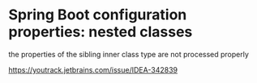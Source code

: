 # Spring Boot configuration properties: nested classes

the properties of the sibling inner class type are not processed properly

https://youtrack.jetbrains.com/issue/IDEA-342839
